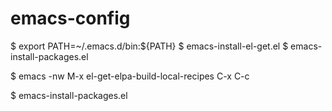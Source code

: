 # emacs-config

$ export PATH=~/.emacs.d/bin:${PATH}
$ emacs-install-el-get.el
$ emacs-install-packages.el

$ emacs -nw
M-x el-get-elpa-build-local-recipes
C-x C-c

$ emacs-install-packages.el
